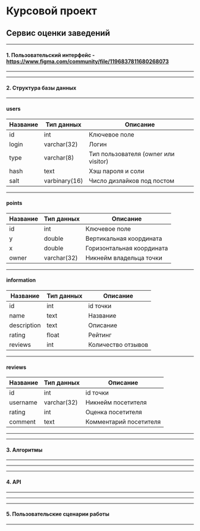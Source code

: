 # Курсовой проект
## Сервис оценки заведений
***
#### 1. Пользовательский интерфейс - https://www.figma.com/community/file/1196837811680268073
***
***
#### 2. Структура базы данных
***
#### users

| Название | Тип данных    | Описание                                          |
|----------|---------------|---------------------------------------------------|
| id       | int           | Ключевое поле                                     |
| login    | varchar(32)   | Логин                                             |
| type     | varchar(8)    | Тип пользователя (owner или visitor)              |
| hash     | text          | Хэш пароля и соли                                 |
| salt     | varbinary(16) | Число дизлайков под постом                        |

***
#### points
| Название | Тип данных    | Описание                                          |
|----------|---------------|---------------------------------------------------|
| id       | int           | Ключевое поле                                     |
| y        | double        | Вертикальная координата                           |
| x        | double        | Горизонтальная координата                         |
| owner    | varchar(32)   | Никнейм владельца точки                           |

***
#### information

| Название    | Тип данных    | Описание                                          |
|-------------|---------------|---------------------------------------------------|
| id          | int           | id точки                                          |
| name        | text          | Название                                          |
| description | text          | Описание                                          |
| rating      | float         | Рейтинг                                           |
| reviews     | int           | Количество отзывов                                |

***
#### reviews

| Название    | Тип данных    | Описание                                          |
|-------------|---------------|---------------------------------------------------|
| id          | int           | id точки                                          |
| username    | varchar(32)   | Никнейм посетителя                                |
| rating      | int           | Оценка посетителя                                 |
| comment     | text          | Комментарий посетителя                            |

***
***
#### 3. Алгоритмы
***

***
***
#### 4. API
***

***
***
#### 5. Пользовательские сценарии работы
***
